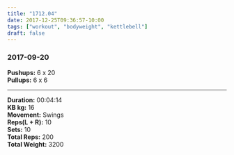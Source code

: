 ```yaml
---
title: "1712.04"
date: 2017-12-25T09:36:57-10:00
tags: ["workout", "bodyweight", "kettlebell"]
draft: false
---
```


### 2017-09-20

**Pushups:** 6 x 20  
**Pullups:** 6 x 6  

---

**Duration:** 00:04:14  
**KB kg:** 16  
**Movement:** Swings  
**Reps(L + R):** 10  
**Sets:** 10  
**Total Reps:** 200  
**Total Weight:** 3200